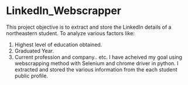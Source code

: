 # LinkedIn_Webscrapper

This project objective is to extract and store the LinkedIn details of a northeastern student. To analyze various factors like:
1) Highest level of education obtained.
2) Graduated Year.
3) Current profession and company.. etc.
I have acheived my goal using webscrapping method with Selenium and chrome driver in python.
I extracted and stored the various information from the each student public profile.
